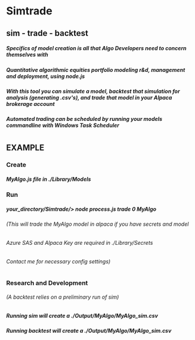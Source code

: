# Simtrade
## sim - trade - backtest
##### Specifics of model creation is all that Algo Developers need to concern themselves with
##### Quantitative algorithmic equities portfolio modeling r&d, management and deployment, using node.js
##### With this tool you can simulate a model, backtest that simulation for analysis (generating .csv's), and trade that model in your Alpaca brokerage account
##### Automated trading can be scheduled by running your models commandline with Windows Task Scheduler
# 
## EXAMPLE
### Create
##### MyAlgo.js file in ./Library/Models
### Run
##### your_directory/Simtrade/> node process.js trade 0 MyAlgo
###### (This will trade the MyAlgo model in alpaca if you have secrets and model
###### Azure SAS and Alpaca Key are required in ./Library/Secrets
###### Contact me for necessary config settings)
#
### Research and Development
###### (A backtest relies on a preliminary run of sim)
##### Running sim will create a ./Output/MyAlgo/MyAlgo_sim.csv
##### Running backtest will create a ./Output/MyAlgo/MyAlgo_sim.csv

